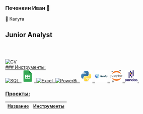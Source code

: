 ### Печенкин Иван 👋
:round_pushpin:  Калуга
## Junior Analyst
<br/><br/>
<div id="badges">
  <a href="https://t.me/hector_two">
    <img src="https://img.shields.io/badge/Tg-white?style=for-the-badge&logo=telegram&logoColor=blue" alt="CV"/>  
</div>
###  Инструменты:
<div>
  <img src="https://upload.wikimedia.org/wikipedia/commons/8/87/Sql_data_base_with_logo.png?20210130181641" title="SQL" alt="SQL" width="50" height="40"/>&nbsp;
  <img src="https://raw.githubusercontent.com/github/explore/8f19e4dbbf13418dc1b1d58bb265953553c15a46/topics/google-sheets/google-sheets.png" title="Google Tables" alt="Google Tables" width="40" height="40"/>&nbsp;
  <img src="https://avatars.githubusercontent.com/u/44556874?s=200&v=4" title="Excel" alt="Excel" width="40" height="40"/>&nbsp;
  <img src="https://github.com/microsoft/PowerBI-Icons/blob/main/PNG/Power-BI.png" title="PowerBi" alt="PowerBi" width="40" height="40"/>&nbsp;
  <img src="https://github.com/devicons/devicon/blob/master/icons/python/python-original.svg" title="Python" alt="Python" width="40" height="40"/>&nbsp;
  <img src="https://github.com/devicons/devicon/blob/master/icons/numpy/numpy-original-wordmark.svg" title="NumPy" alt="NumPy" width="40" height="40"/>&nbsp;
  <img src="https://github.com/devicons/devicon/blob/master/icons/jupyter/jupyter-original-wordmark.svg" title="Jupyter" alt="Jupyter" width="40" height="40"/>&nbsp;
  <img src="https://github.com/devicons/devicon/blob/master/icons/pandas/pandas-original-wordmark.svg" title="Pandas" alt="Pandas" width="40" height="40"/>&nbsp;

  ###  Проекты:
| Название | Инструменты |
| :--------: | :-------: |
<!--
**Hectortwo/Hectortwo** is a ✨ _special_ ✨ repository because its `README.md` (this file) appears on your GitHub profile.

Here are some ideas to get you started:

- 🔭 I’m currently working on ...
- 🌱 I’m currently learning ...
- 👯 I’m looking to collaborate on ...
- 🤔 I’m looking for help with ...
- 💬 Ask me about ...
- 📫 How to reach me: ...
- 😄 Pronouns: ...
- ⚡ Fun fact: ...
-->
